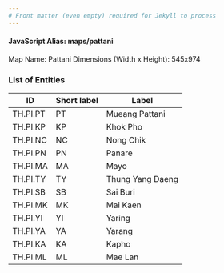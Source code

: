 ```yaml
---
# Front matter (even empty) required for Jekyll to process
---
```


#### JavaScript Alias: maps/pattani

Map Name: Pattani
Dimensions (Width x Height): 545x974

### List of Entities

| ID       | Short label | Label            |
| -------- | ----------- | ---------------- |
| TH.PI.PT | PT          | Mueang Pattani   |
| TH.PI.KP | KP          | Khok Pho         |
| TH.PI.NC | NC          | Nong Chik        |
| TH.PI.PN | PN          | Panare           |
| TH.PI.MA | MA          | Mayo             |
| TH.PI.TY | TY          | Thung Yang Daeng |
| TH.PI.SB | SB          | Sai Buri         |
| TH.PI.MK | MK          | Mai Kaen         |
| TH.PI.YI | YI          | Yaring           |
| TH.PI.YA | YA          | Yarang           |
| TH.PI.KA | KA          | Kapho            |
| TH.PI.ML | ML          | Mae Lan          |
